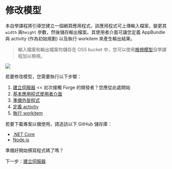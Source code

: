 # 修改模型

本自學課程將引導您建立一個網頁應用程式，該應用程式可上傳輸入檔案，變更其 `width` 與`height` 參數，然後儲存輸出檔案。其使用者介面可讓您定義 AppBundle 與 activity (作為初始規劃) 以及執行 workitem 來產生輸出結果。 

> 輸入檔案和輸出檔案均儲存在 OSS bucket 中，您可以使用[檢視模型](/zh-TW/tutorials/viewmodels)自學課程加以檢視。

![](_media/tutorials/run_sample_modifymodels.gif)

若要修改模型，您需要執行以下步驟：

1. [建立伺服器](/zh-TW/environment/setup/2legged_da) << 初次接觸 Forge 的開發者？您應從此處開始
2. [基本應用程式使用者介面](/zh-TW/designautomation/html/)
3. [準備外掛程式](/zh-TW/designautomation/appbundle/)
4. [定義 activity](/zh-TW/designautomation/activity/)
5. [執行 workitem](/zh-TW/designautomation/workitem/)

若要下載專案以備使用，請造訪以下 GitHub 儲存庫：

- [.NET Core](https://github.com/Autodesk-Forge/learn.forge.designautomation)
- [Node.js](https://github.com/Autodesk-Forge/learn.forge.designautomation/tree/nodejs)

準備好開始撰寫程式碼了嗎？

下一步：[建立伺服器](/zh-TW/environment/setup/2legged_da)